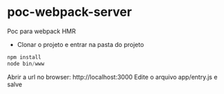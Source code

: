 # poc-webpack-server
Poc para webpack HMR

- Clonar o projeto e entrar na pasta do projeto
```javascript
npm install
node bin/www
```
Abrir a url no browser: http://localhost:3000
Edite o arquivo app/entry.js e salve
